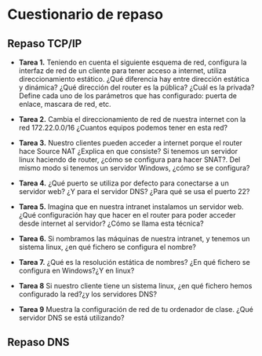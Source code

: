 # Cuestionario de repaso


## Repaso TCP/IP


* **Tarea 1.** Teniendo en cuenta el siguiente esquema de red, configura la interfaz de red 
	       de un cliente para tener acceso a internet, utiliza direccionamiento estático. 
	       ¿Qué diferencia hay entre dirección estática y dinámica? 
	       ¿Qué dirección del router es la pública? ¿Cuál es la privada? 
	       Define cada uno de los parámetros que has configurado: puerta de enlace, 
	       mascara de red, etc.


* **Tarea 2.** Cambia el direccionamiento de red de nuestra internet con la red 172.22.0.0/16 
	       ¿Cuantos equipos podemos tener en esta red?


* **Tarea 3.** Nuestro clientes pueden acceder a internet porque el router hace Source NAT 
	       ¿Explica en que consiste? Si tenemos un servidor linux haciendo de router, 
	       ¿cómo se configura para hacer SNAT?. Del mismo modo si 
	       tenemos un servidor Windows, ¿cómo se se configura?


* **Tarea 4.** ¿Qué puerto se utiliza por defecto para conectarse a un servidor web?
	       ¿Y para el servidor DNS? ¿Para qué se usa el puerto 22?


* **Tarea 5.** Imagina que en nuestra intranet instalamos un servidor web. 
	       ¿Qué configuración hay que hacer en el router para poder acceder 
	       desde internet al servidor? ¿Cómo se llama esta técnica?


* **Tarea 6.** Si nombramos las máquinas de nuestra intranet, y tenemos un sistema linux, 
	       ¿en qué fichero se configura el nombre?


* **Tarea 7.** ¿Qué es la resolución estática de nombres? 
	       ¿En qué fichero se configura en Windows?¿Y en linux?


* **Tarea 8** Si nuestro cliente tiene un sistema linux, 
	      ¿en qué fichero hemos configurado la red?¿y los servidores DNS?


* **Tarea 9** Muestra la configuración de red de tu ordenador de clase. 
	      ¿Qué servidor DNS se está utilizando?

## Repaso DNS
